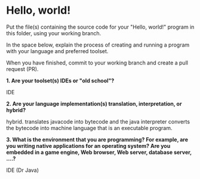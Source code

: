 # Hello, world!
    
Put the file(s) containing the source code for your "Hello, world!" program in this folder, using your working branch.

In the space below, explain the process of creating and running a program with your language and preferred toolset.

When you have finished, commit to your working branch and create a pull request (PR).

**1. Are your toolset(s) IDEs or "old school"?**

IDE

**2. Are your language implementation(s) translation, interpretation, or hybrid?**

hybrid. translates javacode into bytecode and the java interpreter converts the bytecode 
into machine language that is an executable program.

**3. What is the environment that you are programming? For example, are you writing native applications for an operating system? Are you embedded in a game engine, Web browser, Web server, database server, ....?**

IDE (Dr Java)